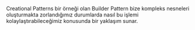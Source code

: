 ﻿Creational Patterns bir örneği olan Builder Pattern bize kompleks nesneleri oluşturmakta zorlandığımız durumlarda
nasıl bu işlemi kolaylaştırabileceğimiz konusunda bir yaklaşım sunar.